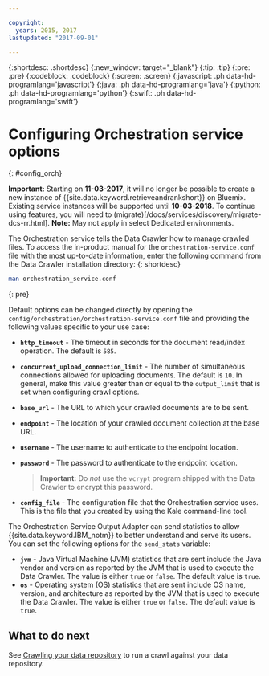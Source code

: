 ```yaml
---

copyright:
  years: 2015, 2017
lastupdated: "2017-09-01"

---
```


{:shortdesc: .shortdesc}
{:new_window: target="_blank"}
{:tip: .tip}
{:pre: .pre}
{:codeblock: .codeblock}
{:screen: .screen}
{:javascript: .ph data-hd-programlang='javascript'}
{:java: .ph data-hd-programlang='java'}
{:python: .ph data-hd-programlang='python'}
{:swift: .ph data-hd-programlang='swift'}

# Configuring Orchestration service options
{: #config_orch}

**Important:** Starting on **11-03-2017**, it will no longer be possible to create a new instance of {{site.data.keyword.retrieveandrankshort}} on Bluemix. Existing service instances will be supported until **10-03-2018**. To continue using features, you will need to (migrate)[/docs/services/discovery/migrate-dcs-rr.html].  **Note:** May not apply in select Dedicated environments.

The Orchestration service tells the Data Crawler how to manage crawled files. To access the in-product manual for the `orchestration-service.conf` file with the most up-to-date information, enter the following command from the Data Crawler installation directory:
{: shortdesc}

```bash
man orchestration_service.conf
```
{: pre}

Default options can be changed directly by opening the `config/orchestration/orchestration-service.conf` file and providing the following values specific to your use case:

-   **`http_timeout`** - The timeout in seconds for the document read/index operation. The default is `585`.
-   **`concurrent_upload_connection_limit`** - The number of simultaneous connections allowed for uploading documents. The default is `10`. In general, make this value greater than or equal to the `output_limit` that is set when configuring crawl options.
-   **`base_url`** - The URL to which your crawled documents are to be sent.
-   **`endpoint`** - The location of your crawled document collection at the base URL.
-   **`username`** - The username to authenticate to the endpoint location.
-   **`password`** - The password to authenticate to the endpoint location.

    > **Important:** Do *not* use the `vcrypt` program shipped with the Data Crawler to encrypt this password.
-   **`config_file`** - The configuration file that the Orchestration service uses. This is the file that you created by using the Kale command-line tool.

The Orchestration Service Output Adapter can send statistics to allow {{site.data.keyword.IBM_notm}} to better understand and serve its users. You can set the following options for the `send_stats` variable:

-   **`jvm`** - Java Virtual Machine (JVM) statistics that are sent include the Java vendor and version as reported by the JVM that is used to execute the Data Crawler. The value is either `true` or `false`. The default value is `true`.
-   **`os`** - Operating system (OS) statistics that are sent include OS name, version, and architecture as reported by the JVM that is used to execute the Data Crawler. The value is either `true` or `false`. The default value is `true`.

## What to do next

See [Crawling your data repository](/docs/services/retrieve-and-rank/crawling-data.html) to run a crawl against your data repository.

